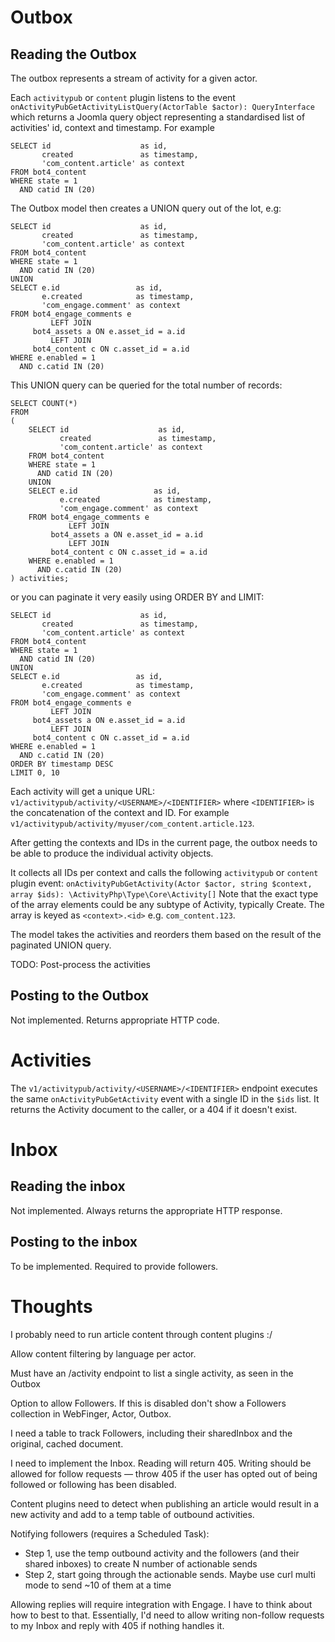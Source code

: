 # Outbox

## Reading the Outbox

The outbox represents a stream of activity for a given actor.

Each `activitypub` or `content` plugin listens to the event
`onActivityPubGetActivityListQuery(ActorTable $actor): QueryInterface`
which returns a Joomla query object representing a standardised list of activities' id, context and timestamp. For example
```mysql
SELECT id                    as id,
       created               as timestamp,
       'com_content.article' as context
FROM bot4_content
WHERE state = 1
  AND catid IN (20)
```

The Outbox model then creates a UNION query out of the lot, e.g:

```mysql
SELECT id                    as id,
       created               as timestamp,
       'com_content.article' as context
FROM bot4_content
WHERE state = 1
  AND catid IN (20)
UNION
SELECT e.id                 as id,
       e.created            as timestamp,
       'com_engage.comment' as context
FROM bot4_engage_comments e
         LEFT JOIN
     bot4_assets a ON e.asset_id = a.id
         LEFT JOIN
     bot4_content c ON c.asset_id = a.id
WHERE e.enabled = 1
  AND c.catid IN (20)
```

This UNION query can be queried for the total number of records:

```mysql
SELECT COUNT(*)
FROM
(
    SELECT id                    as id,
           created               as timestamp,
           'com_content.article' as context
    FROM bot4_content
    WHERE state = 1
      AND catid IN (20)
    UNION
    SELECT e.id                 as id,
           e.created            as timestamp,
           'com_engage.comment' as context
    FROM bot4_engage_comments e
             LEFT JOIN
         bot4_assets a ON e.asset_id = a.id
             LEFT JOIN
         bot4_content c ON c.asset_id = a.id
    WHERE e.enabled = 1
      AND c.catid IN (20)
) activities;
```

or you can paginate it very easily using ORDER BY and LIMIT:

```mysql
SELECT id                    as id,
       created               as timestamp,
       'com_content.article' as context
FROM bot4_content
WHERE state = 1
  AND catid IN (20)
UNION
SELECT e.id                 as id,
       e.created            as timestamp,
       'com_engage.comment' as context
FROM bot4_engage_comments e
         LEFT JOIN
     bot4_assets a ON e.asset_id = a.id
         LEFT JOIN
     bot4_content c ON c.asset_id = a.id
WHERE e.enabled = 1
  AND c.catid IN (20)
ORDER BY timestamp DESC
LIMIT 0, 10
```

Each activity will get a unique URL: `v1/activitypub/activity/<USERNAME>/<IDENTIFIER>` where `<IDENTIFIER>` is the concatenation of the context and ID. For example `v1/activitypub/activity/myuser/com_content.article.123`.

After getting the contexts and IDs in the current page, the outbox needs to be able to produce the individual activity objects.

It collects all IDs per context and calls the following `activitypub` or `content` plugin event:
`onActivityPubGetActivity(Actor $actor, string $context, array $ids): \ActivityPhp\Type\Core\Activity[]`
Note that the exact type of the array elements could be any subtype of Activity, typically Create. The array is keyed as `<context>.<id>` e.g. `com_content.123`.

The model takes the activities and reorders them based on the result of the paginated UNION query.

TODO: Post-process the activities

## Posting to the Outbox

Not implemented. Returns appropriate HTTP code.

# Activities

The `v1/activitypub/activity/<USERNAME>/<IDENTIFIER>` endpoint executes the same `onActivityPubGetActivity` event with a single ID in the `$ids` list. It returns the Activity document to the caller, or a 404 if it doesn't exist.

# Inbox

## Reading the inbox

Not implemented. Always returns the appropriate HTTP response.

## Posting to the inbox

To be implemented. Required to provide followers.

# Thoughts

I probably need to run article content through content plugins :/

Allow content filtering by language per actor.

Must have an /activity endpoint to list a single activity, as seen in the Outbox

Option to allow Followers. If this is disabled don't show a Followers collection in WebFinger, Actor, Outbox.

I need a table to track Followers, including their sharedInbox and the original, cached document.

I need to implement the Inbox. Reading will return 405. Writing should be allowed for follow requests — throw 405 if the user has opted out of being followed or following has been disabled.

Content plugins need to detect when publishing an article would result in a new activity and add to a temp table of outbound activities.

Notifying followers (requires a Scheduled Task):
* Step 1, use the temp outbound activity and the followers (and their shared inboxes) to create N number of actionable sends
* Step 2, start going through the actionable sends. Maybe use curl multi mode to send ~10 of them at a time

Allowing replies will require integration with Engage. I have to think about how to best to that. Essentially, I'd need to allow writing non-follow requests to my Inbox and reply with 405 if nothing handles it. 